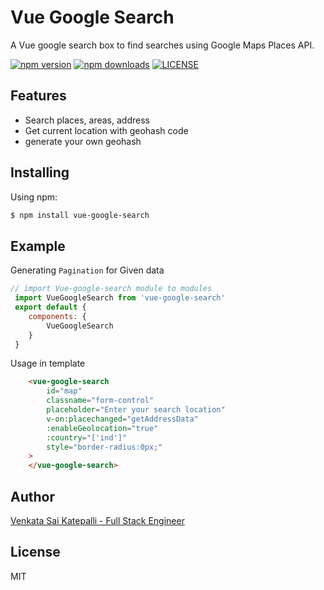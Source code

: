 # Vue Google Search

A Vue google search box to find searches using Google Maps Places API.

[![npm version](https://img.shields.io/npm/v/create-pagin.svg?style=flat-square)](https://www.npmjs.org/package/vue-google-search)
[![npm downloads](https://img.shields.io/npm/dm/vue-google-search.svg?style=flat-square)](http://npm-stat.com/charts.html?package=vue-google-search)
[![LICENSE](https://img.shields.io/github/license/codejunkers1/vue-google-search.svg?style=flat-square)](https://github.com/codejunkers1/vue-google-search)

## Features

- Search places, areas, address
- Get current location with geohash code
- generate your own geohash

## Installing

Using npm:

```bash
$ npm install vue-google-search
```

## Example

Generating `Pagination` for Given data

```js
// import Vue-google-search module to modules
 import VueGoogleSearch from 'vue-google-search'
 export default {
    components: {
        VueGoogleSearch
    }
 }
```

Usage in template
```html
    <vue-google-search
        id="map"
        classname="form-control"
        placeholder="Enter your search location"
        v-on:placechanged="getAddressData"
        :enableGeolocation="true"
        :country="['ind']"
        style="border-radius:0px;"
    >
    </vue-google-search>
```

## Author

[Venkata Sai Katepalli - Full Stack Engineer](http://venkatasaikatepalli.github.io)

## License

MIT
